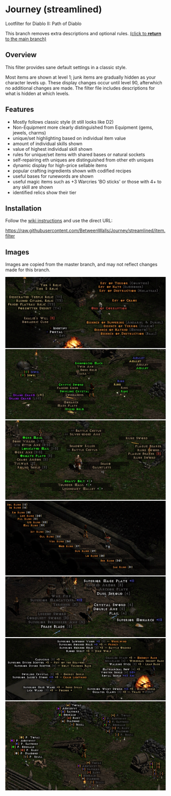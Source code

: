 # Journey (streamlined)
Lootfilter for Diablo II: Path of Diablo

This branch removes extra descriptions and optional rules.  [(click to **return** to the main branch)](https://github.com/BetweenWalls/Journey#Journey)

## Overview
This filter provides sane default settings in a classic style.

Most items are shown at level 1; junk items are gradually hidden as your character levels up. These display changes occur until level 90, afterwhich no additional changes are made. The filter file includes descriptions for what is hidden at which levels.

## Features
* Mostly follows classic style (it still looks like D2)
* Non-Equipment more clearly distinguished from Equipment (gems, jewels, charms)
* unique/set highlighting based on individual item value
* amount of individual skills shown
* value of highest individual skill shown
* rules for unique/set items with shared bases or natural sockets
* self-repairing eth uniques are distinguished from other eth uniques
* dynamic display for high-price sellable items
* popular crafting ingredients shown with codified recipes
* useful bases for runewords are shown
* useful magic items such as +3 Warcries 'BO sticks' or those with 4+ to any skill are shown
* identified relics show their tier

## Installation
Follow the [wiki instructions](https://pathofdiablo.com/wiki/index.php?title=List_of_Loot_Filters#How_to_Use) and use the direct URL:

https://raw.githubusercontent.com/BetweenWalls/Journey/streamlined/item.filter

## Images
Images are copied from the master branch, and may not reflect changes made for this branch.

![_](/images/miscellaneous_items.png)
![_](/images/unidentified_items.png)
![_](/images/uniques_special_properties.png)
![_](/images/runes.png)
![_](/images/regular_items.png)
![_](/images/regular_class_items.png)
![_](/images/gems.png)
